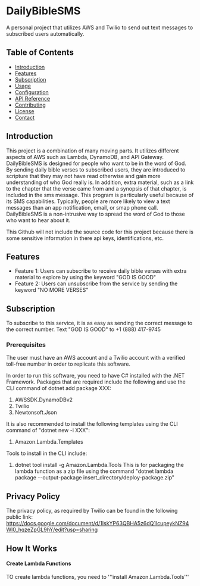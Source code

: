 # DailyBibleSMS

A personal project that utilizes AWS and Twilio to send out text messages to subscribed users automatically. 

## Table of Contents

- [Introduction](#introduction)
- [Features](#features)
- [Subscription](#Subscription)
- [Usage](#usage)
- [Configuration](#configuration)
- [API Reference](#api-reference)
- [Contributing](#contributing)
- [License](#license)
- [Contact](#contact)

## Introduction

This project is a combination of many moving parts. It utilizes different aspects of AWS such as
Lambda, DynamoDB, and API Gateway. DailyBibleSMS is designed for people who want to be in the word of God.
By sending daily bible verses to subscribed users, they are introduced to scripture that they may not have read
otherwise and gain more understanding of who God really is. In addition, extra material, such as a link to the chapter
that the verse came from and a synopsis of that chapter, is included in the sms message. This program is particularly useful 
because of its SMS capabilities. Typically, people are more likely to view a text messages than an app notification, email, or
smap phone call. DailyBibleSMS is a non-intrusive way to spread the word of God to those who want to hear about it.

This Github will not include the source code for this project because there is some sensitive information in there api keys, identifications, etc.

## Features

- Feature 1: Users can subscribe to receive daily bible verses with extra material to explore by using the keyword "GOD IS GOOD"
- Feature 2: Users can unsubscribe from the service by sending the keyword "NO MORE VERSES"

## Subscription
To subscribe to this service, it is as easy as sending the correct message to the correct number.
Text "GOD IS GOOD" to +1 (888) 417-9745

### Prerequisites

The user must have an AWS account and a Twilio account with a verified toll-free number in order to replicate
this software.

In order to run this software, you need to have C# installed with the .NET Framework.
Packages that are required include the following and use the CLI command of dotnet add package XXX:
1. AWSSDK.DynamoDBv2
2. Twilio
3. Newtonsoft.Json

It is also recommended to install the following templates using the CLI command of "dotnet new -i XXX":
1. Amazon.Lambda.Templates

Tools to install in the CLI include:
1. dotnet tool install -g Amazon.Lambda.Tools
   This is for packaging the lambda function as a zip file using the command "dotnet lambda package --output-package insert_directory/deploy-package.zip"

## Privacy Policy
The privacy policy, as required by Twilio can be found in the following public link: https://docs.google.com/document/d/1IskYP63QBHA5z6dQ1lcupeykNZ94Wl0_hqzeZpGL9hY/edit?usp=sharing

## How It Works

#### Create Lambda Functions
TO create lambda functions, you need to '''install Amazon.Lambda.Tools'''
   

